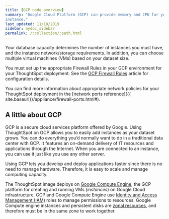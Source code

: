 ```yaml
---
title: [GCP node overview]
summary: "Google Cloud Platform (GCP) can provide memory and CPU for your ThoughtSpot
instance."
last_updated: 11/18/2019
sidebar: mydoc_sidebar
permalink: /:collection/:path.html
---
```


Your database capacity determines the number of instances you must have, and
the instance network/storage requirements. In addition, you can choose multiple
virtual machines (VMs) based on your dataset size.

You must set up the appropriate Firewall Rules in your GCP environment
for your ThoughtSpot deployment. See the [GCP Firewall Rules](https://cloud.google.com/vpc/docs/firewalls)
article for configuration details.

You can find more information about appropriate network policies for your
ThoughtSpot deployment in the [network ports reference]({{ site.baseurl}}/appliance/firewall-ports.html#).

## A little about GCP

GCP is a secure cloud services platform offered by Google. Using
ThoughtSpot on GCP allows you to easily add instances as your dataset grows.
You can do everything you’d normally want to do in a traditional data center
with GCP. It features an on-demand delivery of IT resources and applications
through the Internet. When you are connected to an instance, you can use it just
like you use any other server.

Using GCP lets you develop and deploy applications faster since there is no need
to manage hardware. Therefore, it is easy to scale and manage computing
capacity.

The ThoughtSpot image deploys on [Google Compute
Engine](https://cloud.google.com/compute/docs/), the GCP platform for creating
and running VMs (_instances_) on Google Cloud infrastructure. GCP
and Google Compute Engine use [Identity and Access Management
(IAM)](https://cloud.google.com/iam/) roles to manage permissions to resources.
Google Compute engine instances and persistent disks are [zonal
resources](https://cloud.google.com/compute/docs/regions-zones/), and therefore
must be in the same zone to work together.  
